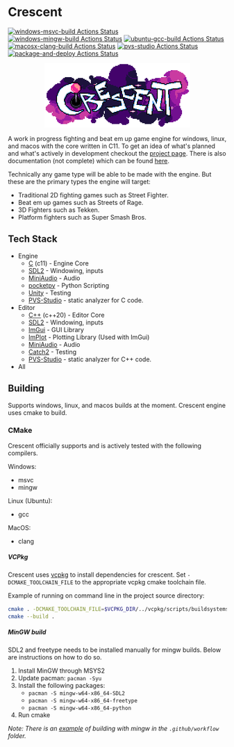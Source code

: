 # Crescent

[![windows-msvc-build Actions Status](https://github.com/Chukobyte/crescent/workflows/windows-msvc-build/badge.svg)](https://github.com/Chukobyte/crescent/actions)
[![windows-mingw-build Actions Status](https://github.com/Chukobyte/crescent/workflows/windows-mingw-build/badge.svg)](https://github.com/Chukobyte/crescent/actions)
[![ubuntu-gcc-build Actions Status](https://github.com/Chukobyte/crescent/workflows/ubuntu-gcc-build/badge.svg)](https://github.com/Chukobyte/crescent/actions)
[![macosx-clang-build Actions Status](https://github.com/Chukobyte/crescent/workflows/macosx-clang-build/badge.svg)](https://github.com/Chukobyte/crescent/actions)
[![pvs-studio Actions Status](https://github.com/Chukobyte/crescent/workflows/pvs-studio/badge.svg)](https://github.com/Chukobyte/crescent/actions)
[![package-and-deploy Actions Status](https://github.com/Chukobyte/crescent/workflows/package-and-deploy/badge.svg)](https://github.com/Chukobyte/crescent/actions)

<p align="center">
  <a href="https://chukobyte.github.io/crescent">
    <img src="assets/images/logo_2_enlarged.png" width="334" alt="Crescent Engine logo">
  </a>
</p>

A work in progress fighting and beat em up game engine for windows, linux, and macos with the core written in C11.  To get an idea of what's planned and what's actively in development checkout the [project page](https://github.com/users/Chukobyte/projects/1).  There is also documentation (not complete) which can be found [here](https://chukobyte.github.io/crescent/).

Technically any game type will be able to be made with the engine.  But these are the primary types the engine will target:
- Traditional 2D fighting games such as Street Fighter.
- Beat em up games such as Streets of Rage.
- 3D Fighters such as Tekken.
- Platform fighters such as Super Smash Bros.

## Tech Stack

* Engine
  * [C](https://en.wikipedia.org/wiki/C_(programming_language)) (c11) - Engine Core
  * [SDL2](https://github.com/libsdl-org/SDL) - Windowing, inputs
  * [MiniAudio](https://github.com/mackron/miniaudio) - Audio
  * [pocketpy](https://github.com/blueloveth/pocketpy) - Python Scripting
  * [Unity](https://github.com/ThrowTheSwitch/Unity) - Testing
  * [PVS-Studio](https://pvs-studio.com/pvs-studio/?utm_source=website&utm_medium=github&utm_campaign=open_source) - static analyzer for C code.
* Editor
  * [C++](https://en.wikipedia.org/wiki/C%2B%2B) (c++20) - Editor Core
  * [SDL2](https://github.com/libsdl-org/SDL) - Windowing, inputs
  * [ImGui](https://github.com/ocornut/imgui) - GUI Library
  * [ImPlot](https://github.com/epezent/implot) - Plotting Library (Used with ImGui)
  * [MiniAudio](https://github.com/mackron/miniaudio) - Audio
  * [Catch2](https://github.com/catchorg/Catch2) - Testing
  * [PVS-Studio](https://pvs-studio.com/pvs-studio/?utm_source=website&utm_medium=github&utm_campaign=open_source) - static analyzer for C++ code.
* All

## Building

Supports windows, linux, and macos builds at the moment.  Crescent engine uses cmake to build.

### CMake

Crescent officially supports and is actively tested with the following compilers.

Windows:
- msvc
- mingw

Linux (Ubuntu):
- gcc

MacOS:
- clang

##### VCPkg

Crescent uses [vcpkg](https://github.com/Microsoft/vcpkg) to install dependencies for crescent.  Set `-DCMAKE_TOOLCHAIN_FILE` to the appropriate vcpkg cmake toolchain file.

Example of running on command line in the project source directory:
```sh
cmake . -DCMAKE_TOOLCHAIN_FILE=$VCPKG_DIR/../vcpkg/scripts/buildsystems/vcpkg.cmake
cmake --build .
```

##### MinGW build

SDL2 and freetype needs to be installed manually for mingw builds.  Below are instructions on how to do so.
1. Install MinGW through MSYS2
2. Update pacman: `pacman -Syu`
3. Install the following packages:
    * `pacman -S mingw-w64-x86_64-SDL2`
    * `pacman -S mingw-w64-x86_64-freetype`
    * `pacman -S mingw-w64-x86_64-python`
4. Run cmake

*Note: There is an [example](.github/workflows/windows-mingw-build.yml) of building with mingw in the `.github/workflow` folder.*
